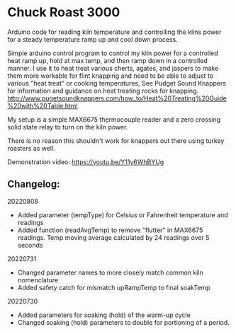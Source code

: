 # Chuck Roast 3000
Arduino code for reading kiln temperature and controlling the kilns power for a steady temperature ramp up and cool down process.

Simple arduino control program to control my kiln power for a controlled heat ramp up, hold at max temp, and then ramp down in a controlled manner.  I use it to heat treat various cherts, agates, and jaspers to make them more workable for flint knapping and need to be able to adjust to various "heat treat" or cooking temperatures,  See Pudget Sound Knappers for information and guidance on heat treating rocks for knapping.
http://www.pugetsoundknappers.com/how_to/Heat%20Treating%20Guide%20with%20Table.html

My setup is a simple MAX6675 thermocouple reader and a zero crossing solid state relay to turn on the kiln power.

There is no reason this shouldn't work for knappers out there using turkey roasters as well.

Demonstration video:  https://youtu.be/Y11y6WhBYUg



Changelog:
----------

20220808
- Added parameter (tempType) for Celsius or Fahrenheit temperature and readings
- Added function (readAvgTemp) to remove "flutter" in MAX6675 readings.  Temp moving average calculated by 24 readings over 5 seconds

20220731
- Changed parameter names to more closely match common kiln nomenclature
- Added safety catch for mismatch upRampTemp to final soakTemp

20220730
- Added parameters for soaking (hold) of the warm-up cycle
- Changed soaking (hold) parameters to double for portioning of a period.
